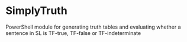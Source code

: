 # SimplyTruth
PowerShell module for generating truth tables and evaluating whether a sentence in SL is TF-true, TF-false or TF-indeterminate
